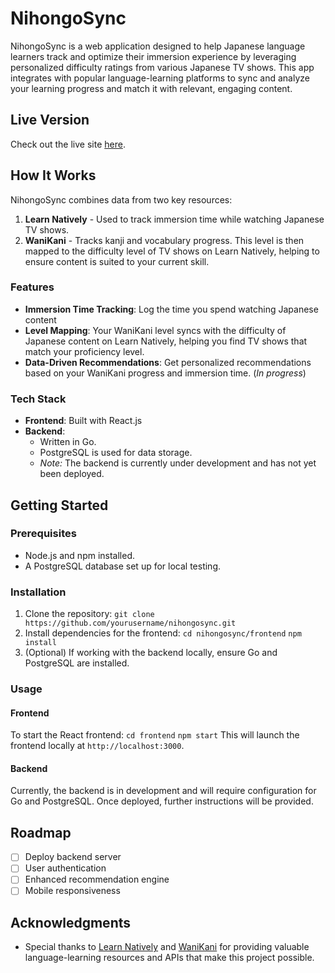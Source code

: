 # NihongoSync

NihongoSync is a web application designed to help Japanese language learners track and optimize their immersion experience by leveraging personalized difficulty ratings from various Japanese TV shows. This app integrates with popular language-learning platforms to sync and analyze your learning progress and match it with relevant, engaging content.

## Live Version
Check out the live site [here](https://nihongosync.netlify.app/).

## How It Works

NihongoSync combines data from two key resources:
1. **Learn Natively** - Used to track immersion time while watching Japanese TV shows.
2. **WaniKani** - Tracks kanji and vocabulary progress. This level is then mapped to the difficulty level of TV shows on Learn Natively, helping to ensure content is suited to your current skill.

### Features
- **Immersion Time Tracking**: Log the time you spend watching Japanese content
- **Level Mapping**: Your WaniKani level syncs with the difficulty of Japanese content on Learn Natively, helping you find TV shows that match your proficiency level.
- **Data-Driven Recommendations**: Get personalized recommendations based on your WaniKani progress and immersion time. (*In progress*) 

### Tech Stack
- **Frontend**: Built with React.js 
- **Backend**: 
  - Written in Go.
  - PostgreSQL is used for data storage.
  - *Note:* The backend is currently under development and has not yet been deployed.

## Getting Started

### Prerequisites
- Node.js and npm installed.
- A PostgreSQL database set up for local testing.

### Installation
1. Clone the repository:
   `git clone https://github.com/yourusername/nihongosync.git`
2. Install dependencies for the frontend:
   `cd nihongosync/frontend`
   `npm install`
3. (Optional) If working with the backend locally, ensure Go and PostgreSQL are installed.

### Usage

#### Frontend
To start the React frontend:
`cd frontend`
`npm start`
This will launch the frontend locally at `http://localhost:3000`.

#### Backend
Currently, the backend is in development and will require configuration for Go and PostgreSQL. Once deployed, further instructions will be provided.

## Roadmap
- [ ] Deploy backend server
- [ ] User authentication
- [ ] Enhanced recommendation engine
- [ ] Mobile responsiveness

## Acknowledgments
- Special thanks to [Learn Natively](https://learnnatively.com) and [WaniKani](https://www.wanikani.com/) for providing valuable language-learning resources and APIs that make this project possible.

